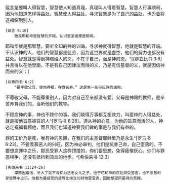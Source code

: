 箴言是要叫人得智慧，智慧使人知道真理，真理叫人得着智慧。智慧人行事顺利，因为他知道怎样得益处。智慧使人得益处，寻求智慧是为了自己的益处，也为着将这福临到别人。

    [箴言 9:10]
        敬畏耶和华是智慧的开端，认识至圣者便是聪明。

耶和华就是那智慧，要听全知的神的训诲，寻求神就得智慧，他就是智慧的开端。不认识神的人，他们的智慧都是徒劳，因为这世界就是虚空，他们的努力也都没有益处。智慧就是得到神赐给人的义，不在乎自己，而是神的恩。^[[腓立比书 3:9] 并且得以在他里面，不是有自己因律法而得的义，乃是有信基督的义，就是因信神而来的义；]

    [以弗所书 6:2]
        “要孝敬父母，使你得福，在世长寿。” 这是第一条带应许的诫命。

不尊敬父母，不能尊重别人，因为对自己至亲都没有爱。父母是神赐的教师，是辛苦养育我们的，当听他们的教导。

不顾念神的事，神也不顾你的事。我们晓得万事都互相效力，叫爱神的人得益处，就是按他旨意被召的人^[罗马书 8:28]。遵从神的心意，为他的旨意而活的人，神必定祝福看顾他，而且我们也知道神要我们做的事是与我们有益的。

罪的工价乃是死，唯有神的恩赐，在我们的主基督耶稣里乃是永生^[罗马书 6:23]。不要羡慕恶人的兴旺，因为神必审判，他们是坑害己命，自己堕落的。不要想念罪中之乐，那忍受罪人这样顶撞的，你们要思想，免得疲倦灰心。你们与罪恶相争，还没有抵挡到流血的地步。^[希伯来书 12:3]

    [希伯来书 11:24-26]
        摩西因着信，长大了就不肯称为法老女儿之子。他宁可和神的百姓同受苦害，也不愿暂时享受罪中之乐。他看为基督受的凌辱比埃及的财物更宝贵，因他想望所要得的赏赐。
